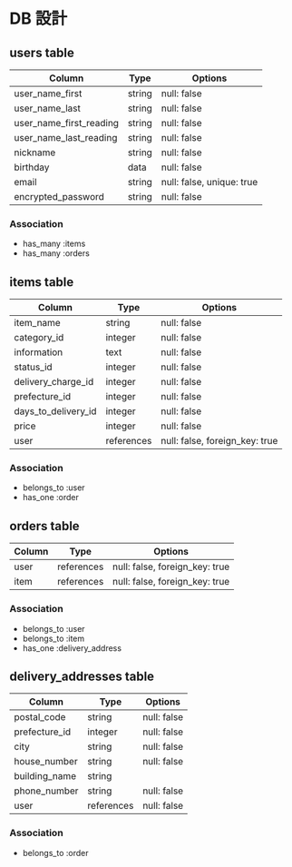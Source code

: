 # DB 設計

## users table

| Column                      | Type        | Options                   |
|---------------------------- |-------------|---------------------------|
| user_name_first             | string      | null: false               |
| user_name_last              | string      | null: false               |
| user_name_first_reading     | string      | null: false               |
| user_name_last_reading      | string      | null: false               |
| nickname                    | string      | null: false               |
| birthday                    | data        | null: false               |
| email                       | string      | null: false, unique: true |
| encrypted_password          | string      | null: false               |

### Association

* has_many :items
* has_many :orders

## items table

| Column               | Type       | Options                        |
|----------------------|------------|--------------------------------|
| item_name            | string     | null: false                    |
| category_id          | integer    | null: false                    |
| information          | text       | null: false                    |
| status_id            | integer    | null: false                    |
| delivery_charge_id   | integer    | null: false                    |
| prefecture_id        | integer    | null: false                    |
| days_to_delivery_id  | integer    | null: false                    |
| price                | integer    | null: false                    |
| user                 | references | null: false, foreign_key: true |

### Association

- belongs_to :user
- has_one    :order

## orders table

| Column      | Type       | Options                        |
|-------------|------------|--------------------------------|
| user        | references | null: false, foreign_key: true |
| item        | references | null: false, foreign_key: true |

### Association

- belongs_to :user
- belongs_to :item
- has_one    :delivery_address


## delivery_addresses table

| Column           | Type       | Options       |
|------------------|------------|---------------|
| postal_code      | string     | null: false   |
| prefecture_id    | integer    | null: false   |
| city             | string     | null: false   |
| house_number     | string     | null: false   |
| building_name    | string     |               |
| phone_number     | string     | null: false   |
| user             | references | null: false   |

### Association

- belongs_to :order
